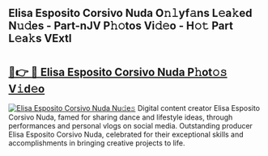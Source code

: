## Elisa Esposito Corsivo Nuda O𝚗𝚕yf𝚊ns L𝚎a𝚔ed N𝚞𝚍es - Part-nJV P𝚑𝚘tos Vi𝚍𝚎o - H𝚘𝚝 Part L𝚎a𝚔s VExtl

# <h2><a href="http://kf9aggd.oniu.top/?m=Elisa+Esposito+Corsivo+Nuda">🔗👉 🔴 Elisa Esposito Corsivo Nuda P𝚑ot𝚘𝚜 V𝚒d𝚎o</a></h2>

[![Elisa Esposito Corsivo Nuda Nu𝚍e𝚜](https://i.imgur.com/0qMVB7G.gif)](http://kf9aggd.oniu.top/?m=Elisa+Esposito+Corsivo+Nuda)
Digital content creator Elisa Esposito Corsivo Nuda, famed for sharing dance and lifestyle ideas, through performances and personal vlogs on social media. Outstanding producer Elisa Esposito Corsivo Nuda, celebrated for their exceptional skills and accomplishments in bringing creative projects to life.  
